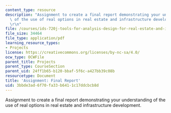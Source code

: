 ```yaml
---
content_type: resource
description: "Assignment to create a final report demonstrating your understanding\
  \ of the use of real options in real estate and infrastructure development. \r\n\
  \r\n"
file: /courses/ids-720j-tools-for-analysis-design-for-real-estate-and-infrastructure-development-spring-2010/3bbde3ad6f70fa33b6411c17ddcbcb8d_MITESD_712S10_proj06.pdf
file_size: 34464
file_type: application/pdf
learning_resource_types:
- Projects
license: https://creativecommons.org/licenses/by-nc-sa/4.0/
ocw_type: OCWFile
parent_title: Projects
parent_type: CourseSection
parent_uid: 24ff1b65-b120-bbaf-5f6c-a427bb39c08b
resourcetype: Document
title: 'Assignment: Final Report'
uid: 3bbde3ad-6f70-fa33-b641-1c17ddcbcb8d
---
```

Assignment to create a final report demonstrating your understanding of the use of real options in real estate and infrastructure development. 

